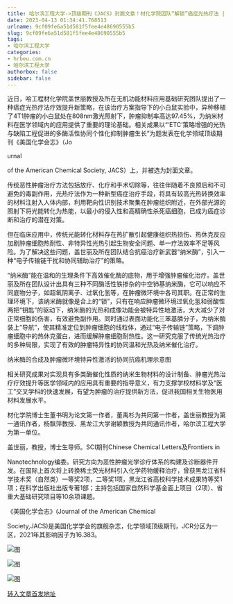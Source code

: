 ```yaml
---
title: 哈尔滨工程大学->顶级期刊《JACS》封面文章！材化学院团队“解锁”癌症光热疗法 | hrbeu.com.cn
date: 2023-04-13 01:34:41.768513
urlname: 9cf09fe6a51d581f5fee4e48690555b5
slug: 9cf09fe6a51d581f5fee4e48690555b5
tags: 
- 哈尔滨工程大学
categories:
- hrbeu.com.cn
- 哈尔滨工程大学
authorbox: false
sidebar: false
---
```

近日，哈工程材化学院盖世丽教授及所在无机功能材料应用基础研究团队提出了一种癌症光热疗法疗效提升新策略，在该治疗方案指导下的小白鼠实验中，异种移植了4T1肿瘤的小白鼠处在808nm激光照射下，肿瘤抑制率高达97.45%，为纳米材料在医学领域内的应用提供了重要的理论基础。相关成果以“‘ETC’策略增强的光热与缺陷工程促进的多酶活性协同个性化抑制肿瘤生长”为题发表在化学领域顶级期刊《美国化学会志》（Jo
<!--more-->
urnal

of the American Chemical Society, JACS）上，并被选为封面文章。

传统恶性肿瘤治疗方法包括放疗、化疗和手术切除等，往往伴随着不良预后和不可避免的毒副作用，光热疗法作为一种新型癌症治疗手段，将具有较高光热转换效率的材料注射入人体内部，利用靶向性识别技术聚集在肿瘤组织附近，在外部光源的照射下将光能转化为热能，以最小的侵入性和高精确性杀死癌细胞，已成为癌症诊断和治疗的潜在对策。

但在临床应用中，传统光能转化材料存在热扩散引起健康组织热损伤、热休克反应加剧肿瘤细胞热耐性、非特异性光热引起生物安全问题、单一疗法效率不足等风险。为了解决这些问题，盖世丽及所在团队结合抗癌治疗新武器“纳米酶”，引入一种“电子传输链干扰和协同辅助治疗”的策略。

“纳米酶”能在温和的生理条件下高效催化酶的底物，用于增强肿瘤催化治疗。盖世丽及所在团队设计出具有三种不同酶活性铁掺杂的中空铈基纳米酶，它可以响应不同底物分子，如超氧阴离子、过氧化氢等，在肿瘤微环境中各司其职。在正常的生理环境下，该纳米酶就像是合上的“锁”，只有在响应肿瘤微环境过氧化氢和弱酸性两把“钥匙”的驱动下，纳米酶的光热和成像功能会被特异性地激活，大大减少了对正常细胞的伤害，有效避免副作用。同时通过表面功能化三苯基膦分子，为纳米酶装上“导航”，使其精准定位到肿瘤细胞的线粒体，通过“电子传输链”策略，下调肿瘤细胞中的热休克蛋白，进而缓解肿瘤细胞耐热性。这一研究克服了传统光热治疗的多种局限，实现了有效的肿瘤特异性的协同温和光热及纳米催化治疗。

纳米酶的合成及肿瘤微环境特异性激活的协同抗癌机理示意图

相关研究成果对实现具有多类酶催化性质的纳米生物材料的设计制备、肿瘤光热治疗疗效提升等医学领域内的应用具有重要的指导意义，有力支撑学校材料学及“医工”交叉学科的快速发展，有望为肿瘤的治疗提供新方法，促进我国相关生物医用材料发展水平。

材化学院博士生董书明为论文第一作者，董禹杉为共同第一作者，盖世丽教授为第一通讯作者，杨飘萍教授、黑龙江大学谢颖教授为共同通讯作者，哈尔滨工程大学为第一单位。

盖世丽，教授，博士生导师。SCI期刊Chinese Chemical Letters及Frontiers in

Nanotechnology编委。研究方向为恶性肿瘤光学诊疗体系的构建及诊断器件开发。在国际上首次将上转换稀土荧光材料引入化学药物缓释治疗，曾获黑龙江省科学技术奖（自然类）一等奖2项，二等奖1项，黑龙江省高校科学技术成果特等奖1项；在科学出版社出版专著1部；主持包括国家自然科学基金面上项目（2项）、省重大基础研究项目等10余项课题。

《美国化学会志》(Journal of the American Chemical

Society,JACS)是美国化学学会的旗舰杂志，化学领域顶级期刊，JCR分区为一区，2021年其影响因子为16.383。

![图](http://gongxue.cn/__local/8/4E/FA/2E8BD64EF7448CB2301EF5DFA21_19CC2A70_2A70B.jpg)

![图](http://gongxue.cn/__local/A/27/FF/56D60D92D2663A7A1E54850C224_BD7799AA_4ADAAD.png)

![图](http://gongxue.cn/__local/5/80/7C/A7B5303F3E95A8776026716A9AA_69643368_B17EA4.png)

[转入文章首发地址](http://gongxue.cn/info/1141/75213.htm)
